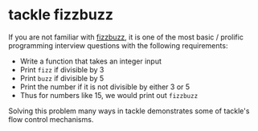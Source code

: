 # tackle fizzbuzz

If you are not familiar with [fizzbuzz](https://wiki.c2.com/?FizzBuzzTest), it is one of the most basic / prolific programming interview questions with the following requirements: 

- Write a function that takes an integer input 
- Print `fizz` if divisible by 3
- Print `buzz` if divisible by 5
- Print the number if it is not divisible by either 3 or 5
- Thus for numbers like 15, we would print out `fizzbuzz`

Solving this problem many ways in tackle demonstrates some of tackle's flow control mechanisms. 

[//]: # (--start-toc--)

[//]: # (--end-toc--)
